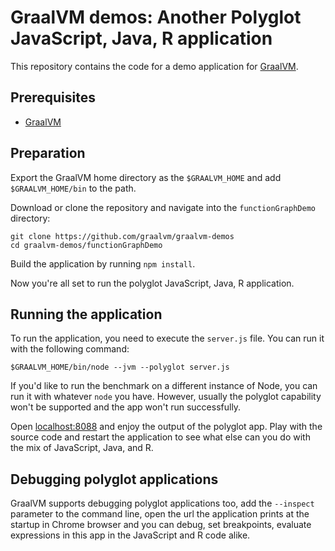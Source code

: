 # GraalVM demos: Another Polyglot JavaScript, Java, R application


This repository contains the code for a demo application for [GraalVM](graalvm.org).

## Prerequisites
* [GraalVM](http://graalvm.org)

## Preparation

Export the GraalVM home directory as the `$GRAALVM_HOME` and add `$GRAALVM_HOME/bin` to the path.

Download or clone the repository and navigate into the `functionGraphDemo` directory:

```
git clone https://github.com/graalvm/graalvm-demos
cd graalvm-demos/functionGraphDemo
```

Build the application by running `npm install`.

Now you're all set to run the polyglot JavaScript, Java, R application.


## Running the application

To run the application, you need to execute the `server.js` file.
You can run it with the following command:

```
$GRAALVM_HOME/bin/node --jvm --polyglot server.js
```

If you'd like to run the benchmark on a different instance of Node, you can run it with whatever `node` you have. However, usually the polyglot capability won't be supported and the app won't run successfully.

Open [localhost:8088](localhost:8088) and enjoy the output of the polyglot app. Play with the source code and restart the application to see what else can you do with the mix of JavaScript, Java, and R.

## Debugging polyglot applications

GraalVM supports debugging polyglot applications too, add the `--inspect` parameter to the command line, open the url the application prints at the startup in Chrome browser and you can debug, set breakpoints, evaluate expressions in this app in the JavaScript and R code alike.
